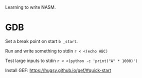
Learning to write NASM.

# GDB

Set a break point on start `b _start`.

Run and write something to stdin `r < <(echo ABC)`

Test large inputs to stdin `r < <(python -c 'print("A" * 1000)')`

Install GEF: https://hugsy.github.io/gef/#quick-start
